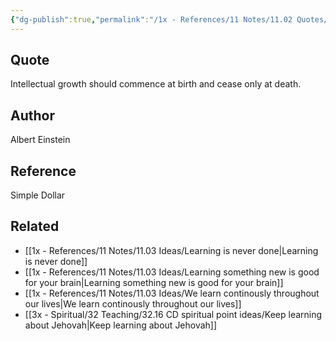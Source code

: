 ```yaml
---
{"dg-publish":true,"permalink":"/1x - References/11 Notes/11.02 Quotes/Intellectual growth should commence at birth and cease only at death - Albert Einstein/","title":"Intellectual growth should commence at birth and cease only at death - Albert Einstein","created":"2023-08-25T20:02:19.931+03:00","updated":"2024-02-14T20:18:41.761+03:00"}
---
```



## Quote
Intellectual growth should commence at birth and cease only at death.

## Author
Albert Einstein

## Reference
Simple Dollar

## Related
- [[1x - References/11 Notes/11.03 Ideas/Learning is never done\|Learning is never done]]
- [[1x - References/11 Notes/11.03 Ideas/Learning something new is good for your brain\|Learning something new is good for your brain]]
- [[1x - References/11 Notes/11.03 Ideas/We learn continously throughout our lives\|We learn continously throughout our lives]]
- [[3x - Spiritual/32 Teaching/32.16 CD spiritual point ideas/Keep learning about Jehovah\|Keep learning about Jehovah]]